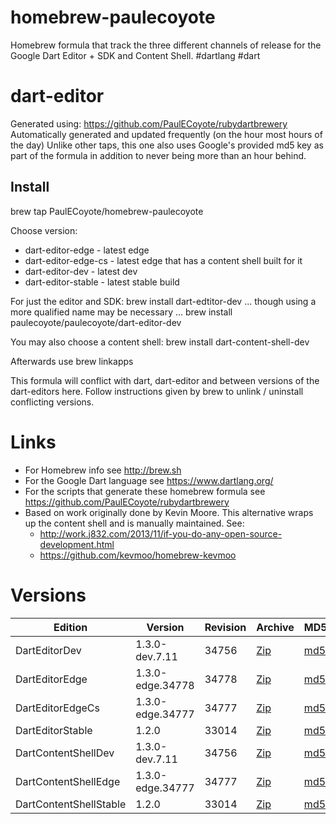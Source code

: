 homebrew-paulecoyote
====================

Homebrew formula that track the three different channels of release for the Google Dart Editor + SDK and Content Shell.  #dartlang #dart

dart-editor
===========

Generated using: https://github.com/PaulECoyote/rubydartbrewery
Automatically generated and updated frequently (on the hour most hours of the day)
Unlike other taps, this one also uses Google's provided md5 key as part of the formula in addition to never being more than an hour behind.

Install
-------
brew tap PaulECoyote/homebrew-paulecoyote

Choose version:
* dart-editor-edge - latest edge
* dart-editor-edge-cs - latest edge that has a content shell built for it
* dart-editor-dev - latest dev
* dart-editor-stable - latest stable build

For just the editor and SDK:
brew install dart-edtitor-dev
... though using a more qualified name may be necessary ...
brew install paulecoyote/paulecoyote/dart-editor-dev

You may also choose a content shell:
brew install dart-content-shell-dev

Afterwards use 
brew linkapps

This formula will conflict with dart, dart-editor and between versions of the dart-editors here.  Follow instructions given by brew to unlink / uninstall conflicting versions.

Links
=====
* For Homebrew info see http://brew.sh
* For the Google Dart language see https://www.dartlang.org/
* For the scripts that generate these homebrew formula see https://github.com/PaulECoyote/rubydartbrewery
* Based on work originally done by Kevin Moore. This alternative wraps up the content shell and is manually maintained.  See: 
    * http://work.j832.com/2013/11/if-you-do-any-open-source-development.html
    * https://github.com/kevmoo/homebrew-kevmoo

Versions
========
| Edition | Version | Revision | Archive | MD5 | Notes |
| ------- | ------- | -------- | ------- | --- | ----- |
| DartEditorDev | 1.3.0-dev.7.11 | 34756 | [Zip](http://storage.googleapis.com/dart-archive/channels/dev/release/34756/editor/darteditor-macos-x64.zip) | [md5](http://storage.googleapis.com/dart-archive/channels/dev/release/34756/editor/darteditor-macos-x64.zip.md5sum) | [Changes](http://storage.googleapis.com/dart-archive/channels/dev/release/latest/changelog.html) |
| DartEditorEdge | 1.3.0-edge.34778 | 34778 | [Zip](http://storage.googleapis.com/dart-archive/channels/be/raw/34778/editor/darteditor-macos-x64.zip) | [md5](http://storage.googleapis.com/dart-archive/channels/be/raw/34778/editor/darteditor-macos-x64.zip.md5sum) | - |
| DartEditorEdgeCs | 1.3.0-edge.34777 | 34777 | [Zip](http://storage.googleapis.com/dart-archive/channels/be/raw/34777/editor/darteditor-macos-x64.zip) | [md5](http://storage.googleapis.com/dart-archive/channels/be/raw/34777/editor/darteditor-macos-x64.zip.md5sum) | - |
| DartEditorStable | 1.2.0 | 33014 | [Zip](http://storage.googleapis.com/dart-archive/channels/stable/release/33014/editor/darteditor-macos-x64.zip) | [md5](http://storage.googleapis.com/dart-archive/channels/stable/release/33014/editor/darteditor-macos-x64.zip.md5sum) | [Changes](http://storage.googleapis.com/dart-archive/channels/stable/release/latest/changelog.html) |
| DartContentShellDev | 1.3.0-dev.7.11 | 34756 | [Zip](http://storage.googleapis.com/dart-archive/channels/dev/release/34756/dartium/content_shell-macos-ia32-release.zip) | [md5](http://storage.googleapis.com/dart-archive/channels/dev/release/34756/dartium/content_shell-macos-ia32-release.zip.md5sum) | - |
| DartContentShellEdge | 1.3.0-edge.34777 | 34777 | [Zip](http://storage.googleapis.com/dart-archive/channels/be/raw/34777/dartium/content_shell-macos-ia32-release.zip) | [md5](http://storage.googleapis.com/dart-archive/channels/be/raw/34777/dartium/content_shell-macos-ia32-release.zip.md5sum) | - |
| DartContentShellStable | 1.2.0 | 33014 | [Zip](http://storage.googleapis.com/dart-archive/channels/stable/release/33014/dartium/content_shell-macos-ia32-release.zip) | [md5](http://storage.googleapis.com/dart-archive/channels/stable/release/33014/dartium/content_shell-macos-ia32-release.zip.md5sum) | - |
